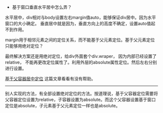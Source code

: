 - 基于窗口垂直水平居中怎么弄？

水平居中，div相对与body设置左右margin值auto，能够保证div居中。因为水平窗口的大小确定。
垂直居中就是因为，垂直方向上的高度不确定，设置auto值起不到作用。

margin用于相邻元素之间的定位关系，而不能基于父元素定位。基于父元素定位只能够用绝对定位？


最终解决方案还是用绝对定位，给div外面套个div.wraper， 因为内部已经设置了relative， 不能再更改定位属性了。利用外层的absolute属性定位。然后左右分别进行设置。

[基于父容器居中定位](https://segmentfault.com/a/1190000000381042#articleHeader7) 这篇文章看看有没有帮助。

---

别人实现的方法，有全部设置绝对定位的方法。按道理说，基于父容器定位需要将父容器定位设置为relative，子容器设置为absolute。而这个父容器设置基于窗口定位是absolute，子元素基于父元素定位一样也是absolute。